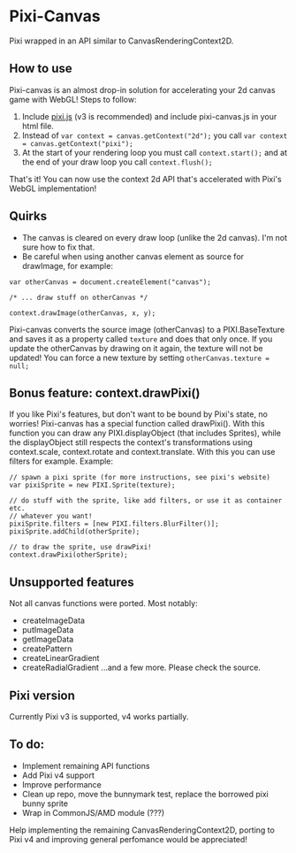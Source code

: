 # Pixi-Canvas

Pixi wrapped in an API similar to CanvasRenderingContext2D.

## How to use

Pixi-canvas is an almost drop-in solution for accelerating your 2d canvas game with WebGL! Steps to follow:

1. Include [pixi.js](https://github.com/pixijs/pixi.js/tree/master/bin) (v3 is recommended) and include pixi-canvas.js in your html file.
2. Instead of ```var context = canvas.getContext("2d");``` you call ```var context = canvas.getContext("pixi");```
3. At the start of your rendering loop you must call ```context.start();``` and at the end of your draw loop you call ```context.flush();```

That's it! You can now use the context 2d API that's accelerated with Pixi's WebGL implementation!

## Quirks

* The canvas is cleared on every draw loop (unlike the 2d canvas). I'm not sure how to fix that.
* Be careful when using another canvas element as source for drawImage, for example: 


```
var otherCanvas = document.createElement("canvas");

/* ... draw stuff on otherCanvas */

context.drawImage(otherCanvas, x, y);
```

Pixi-canvas converts the source image (otherCanvas) to a PIXI.BaseTexture and saves it as a property called ```texture``` and does that only once. If you update the otherCanvas by drawing on it again, the texture will not be updated! You can force a new texture by setting ```otherCanvas.texture = null;```

## Bonus feature: context.drawPixi()

If you like Pixi's features, but don't want to be bound by Pixi's state, no worries! Pixi-canvas has a special function called drawPixi(). With this function you can draw any PIXI.displayObject (that includes Sprites), while the displayObject still respects the context's transformations using context.scale, context.rotate and context.translate. With this you can use filters for example. Example:

```
// spawn a pixi sprite (for more instructions, see pixi's website)
var pixiSprite = new PIXI.Sprite(texture);

// do stuff with the sprite, like add filters, or use it as container etc.
// whatever you want!
pixiSprite.filters = [new PIXI.filters.BlurFilter()];
pixiSprite.addChild(otherSprite);

// to draw the sprite, use drawPixi!
context.drawPixi(otherSprite);

```

## Unsupported features

Not all canvas functions were ported. Most notably:
* createImageData
* putImageData
* getImageData
* createPattern
* createLinearGradient
* createRadialGradient
...and a few more. Please check the source.

## Pixi version

Currently Pixi v3 is supported, v4 works partially.

## To do:

* Implement remaining API functions
* Add Pixi v4 support
* Improve performance
* Clean up repo, move the bunnymark test, replace the borrowed pixi bunny sprite
* Wrap in CommonJS/AMD module (???)


Help implementing the remaining CanvasRenderingContext2D, porting to Pixi v4 and improving general perfomance would be appreciated!